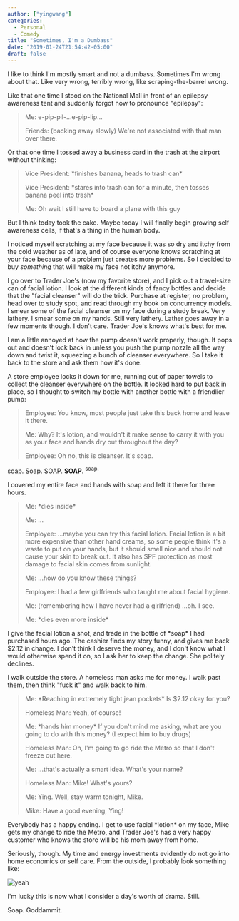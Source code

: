 ```yaml
---
author: ["yingwang"]
categories:
  - Personal
  - Comedy
title: "Sometimes, I'm a Dumbass"
date: "2019-01-24T21:54:42-05:00"
draft: false
---
```


I like to think I'm mostly smart and not a dumbass. Sometimes I'm wrong about
that. Like very wrong, terribly wrong, like scraping-the-barrel wrong.

Like that one time I stood on the National Mall in front of an epilepsy
awareness tent and suddenly forgot how to pronounce "epilepsy":

> Me: e-pip-pil-...e-pip-lip...
>
> Friends: (backing away slowly) We're not associated with that man over there.

Or that one time I tossed away a business card in the trash at the airport
without thinking:

> Vice President: \*finishes banana, heads to trash can\*
>
> Vice President: \*stares into trash can for a minute, then tosses banana peel
> into trash\*
>
> Me: Oh wait I still have to board a plane with this guy

But I think today took the cake. Maybe today I will finally begin growing self
awareness cells, if that's a thing in the human body.

I noticed myself scratching at my face because it was so dry and itchy from the
cold weather as of late, and of course everyone knows scratching at your face
because of a problem just creates more problems. So I decided to buy *something*
that will make my face not itchy anymore.

I go over to Trader Joe's (now my favorite store), and I pick out a travel-size
can of facial lotion. I look at the different kinds of fancy bottles and decide
that the "facial cleanser" will do the trick. Purchase at register, no problem,
head over to study spot, and read through my book on concurrency models. I smear
some of the facial cleanser on my face during a study break. Very lathery. I
smear some on my hands. Still very lathery. Lather goes away in a few moments
though. I don't care. Trader Joe's knows what's best for me.

I am a little annoyed at how the pump doesn't work properly, though. It pops out
and doesn't lock back in unless you push the pump nozzle all the way down and
twist it, squeezing a bunch of cleanser everywhere. So I take it back to the
store and ask them how it's done.

A store employee locks it down for me, running out of paper towels to collect
the cleanser everywhere on the bottle. It looked hard to put back in place, so I
thought to switch my bottle with another bottle with a friendlier pump:

> Employee: You know, most people just take this back home and leave it there.
>
> Me: Why? It's lotion, and wouldn't it make sense to carry it with you as your
> face and hands dry out throughout the day?
>
> Employee: Oh no, this is cleanser. It's soap.

soap. Soap. SOAP. **SOAP**. <sup>soap.</sup>

I covered my entire face and hands with soap and left it there for three hours.

> Me: \*dies inside\*
>
> Me: ...
>
> Employee: ...maybe you can try this facial lotion. Facial lotion is a bit more
> expensive than other hand creams, so some people think it's a waste to put on
> your hands, but it should smell nice and should not cause your skin to break
> out. It also has SPF protection as most damage to facial skin comes from
> sunlight.
>
> Me: ...how do you know these things?
>
> Employee: I had a few girlfriends who taught me about facial hygiene.
>
> Me: (remembering how I have never had a girlfriend) ...oh. I see.
>
> Me: \*dies even more inside\*

I give the facial lotion a shot, and trade in the bottle of \*soap\* I had
purchased hours ago. The cashier finds my story funny, and gives me back $2.12
in change. I don't think I deserve the money, and I don't know what I would
otherwise spend it on, so I ask her to keep the change. She politely declines.

I walk outside the store. A homeless man asks me for money. I walk past them,
then think "fuck it" and walk back to him.

> Me: \*Reaching in extremely tight jean pockets\* Is $2.12 okay for you?
>
> Homeless Man: Yeah, of course!
>
> Me: \*hands him money\* If you don't mind me asking, what are you going to do
> with this money? (I expect him to buy drugs)
>
> Homeless Man: Oh, I'm going to go ride the Metro so that I don't freeze out
> here.
>
> Me: ...that's actually a smart idea. What's your name?
>
> Homeless Man: Mike! What's yours?
>
> Me: Ying. Well, stay warm tonight, Mike.
>
> Mike: Have a good evening, Ying!

Everybody has a happy ending. I get to use facial \*lotion\* on my face, Mike
gets my change to ride the Metro, and Trader Joe's has a very happy customer who
knows the store will be his mom away from home.

Seriously, though. My time and energy investments evidently do not go into home
economics or self care. From the outside, I probably look something like:

![yeah](/img/posts/2019/01/24/sometimes_im_a_dumbass_1.png)

I'm lucky this is now what I consider a day's worth of drama. Still.

Soap. Goddammit.

